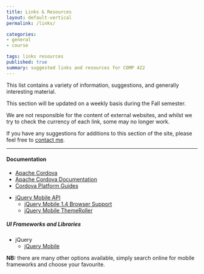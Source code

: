 ```yaml
---
title: Links & Resources
layout: default-vertical
permalink: /links/

categories:
- general
- course

tags: links resources
published: true
summary: suggested links and resources for COMP 422
---
```


This list contains a variety of information, suggestions, and generally interesting material.

This section will be updated on a weekly basis during the Fall semester.

We are not responsible for the content of external websites, and whilst we try to check the currency of each link, some may no longer work.

If you have any suggestions for additions to this section of the site, please feel free to [contact me](mailto:nhayward@luc.edu?subject=COMP422-Links).

***

<!--
#### Articles / Papers

* -->


#### Documentation

<!--
* [Android Platform Guide](http://cordova.apache.org/docs/en/5.0.0/guide_platforms_android_index.md.html#Android%20Platform%20Guide)
* [Android - Installing the Stand-alone SDK Tools](http://developer.android.com/sdk/installing/index.html?pkg=tools)
-->
* [Apache Cordova](https://cordova.apache.org/)
* [Apache Cordova Documentation](https://cordova.apache.org/docs/en/4.0.0/guide_support_index.md.html)
* [Cordova Platform Guides](http://cordova.apache.org/docs/en/5.0.0/guide_platforms_index.md.html#Platform%20Guides)
<!-- * [HTML5 File API](http://www.w3.org/TR/FileAPI/) -->
* [jQuery Mobile API](http://api.jquerymobile.com/)
  * [jQuery Mobile 1.4 Browser Support](https://jQuerymobile.com/browser-support/1.4/)
  * [jQuery Mobile ThemeRoller](http://themeroller.jquerymobile.com/)

<!--
* [MDN - IndexedDB](https://developer.mozilla.org/en-US/docs/Web/API/IndexedDB_API)
* [W3 - Web storage specification](http://www.w3.org/TR/webstorage/)
-->

<!--
#### Frameworks, Libraries, APIs...

* Apache Cordova
  * [Apache Cordova API](http://docs.cordova.io)
    * [config.xml file](https://cordova.apache.org/docs/en/4.0.0/config_ref_index.md.html#The%20config.xml%20File)
    * [Icons and Splash screens](https://cordova.apache.org/docs/en/4.0.0/config_ref_images.md.html#Icons%20and%20Splash%20Screens)
    * [Plugin APIs](https://cordova.apache.org/docs/en/4.0.0/cordova_plugins_pluginapis.md.html#Plugin%20APIs)
    * [Plugman](https://cordova.apache.org/docs/en/latest/plugin_ref/plugman.html)
  * [Apache Cordova GitHub](https://github.com/apache?utf8=%E2%9C%93&query=cordova)
* [Apache Cordova Wiki](http://wiki.apache.org/cordova/)
* [Adobe PhoneGap](http://phonegap.com/)
* Ionic
  * [Home](http://ionicframework.com/)
  * [Docs](http://ionicframework.com/docs/)
-->

##### UI Frameworks and Libraries
<!--
* [Bootstrap](http://getbootstrap.com)
* [Ionic](http://ionic.io/)
-->

* jQuery
  * [jQuery Mobile](http://jquerymobile.com/)

<!--
* [Sencha Touch](https://www.sencha.com/products/touch/#overview)
-->

**NB:** there are many other options available, simply search online for mobile frameworks and choose your favourite.

<!--
#### Mockup and Prototype Tools - a few examples

* [Adobe Photoshop](http://goo.gl/GsIYY0), [Illustrator](http://goo.gl/9K8Kfw)
* [Apple's Keynote](http://keynotopia.com/guides/) (useful for iOS)
* [Bootstrap](http://getbootstrap.com/)
* [Flinto](https://www.flinto.com/)
* [Framer](http://framerjs.com/)
* [Google Drawings](http://goo.gl/qPRCfG)
* [Mirror.js](http://jimulabs.com/mirrorjs-preview/) (useful for Android)
* [Proto.io](https://proto.io/)
* [Sketch3](http://bohemiancoding.com/sketch/)
* [XCode Interface Builder](https://developer.apple.com/xcode/interface-builder/)
-->

<!--
#### Tools and Other Software

* [Android - SDK Tools Only](http://developer.android.com/sdk/index.html#Other)
* [Android Studio](http://developer.android.com/sdk/installing/index.html?pkg=studio)
* [Git](http://git-scm.com/)
* [Java - JDK](http://www.oracle.com/technetwork/java/javase/downloads/jdk7-downloads-1880260.html)
* [Node.js](https://nodejs.org/en/)
-->

<!--
#### Videos

* Android One - [YouTube](https://www.youtube.com/watch?v=X7UPR9z3OV8)
* iPad isn't mobile - [YouTube](https://www.youtube.com/watch?v=oYuUP6-xotw)
-->

<!--
#### Websites

* Apple - [UI Design Basics](https://developer.apple.com/library/ios/documentation/UserExperience/Conceptual/MobileHIG/index.html)
* Google - [Material Design](http://www.google.com/design/spec/material-design/introduction.html)
* Microsoft - [Guidelines for Windows Runtime apps](http://msdn.microsoft.com/library/windows/apps/hh465424.aspx)
* [usability.gov](http://www.usability.gov/)
  * ["Research-Based Web Design and Usability Guidelines"](http://guidelines.usability.gov/)
  * ["What & Why of Usability"](http://www.usability.gov/what-and-why/index.html)
  * ["How To & Tools"](http://www.usability.gov/how-to-and-tools/index.html)
* [Responsive Web Design](http://demos.jquerymobile.com/1.4.5/rwd/)
-->
